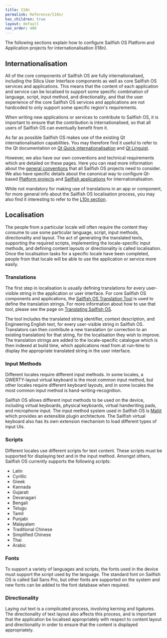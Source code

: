 ```yaml
---
title: I18n
permalink: Reference/I18n/
has_children: true
layout: default
nav_order: 400
---
```


The following sections explain how to configure Sailfish OS Platform and Application projects for internationalisation (I18n).

## Internationalisation

All of the core components of Sailfish OS are fully internationalised, including the Silica User Interface components as well as core Sailfish OS services and applications. This means that the content of each application and service can be localised to support some specific combination of language, script, input method, and directionality, and that the user experience of the core Sailfish OS services and applications are not hardcoded to only support some specific region's requirements.

When writing new applications or services to contribute to Sailfish OS, it is important to ensure that the contribution is internationalised, so that all users of Sailfish OS can eventually benefit from it.

As far as possible Sailfish OS makes use of the existing Qt internationalisation capabilities. You may therefore find it useful to refer to the Qt documentation on [Qt Quick internationalisation](https://doc.qt.io/qt-5/qtquick-internationalization.html) and [Qt Linguist](https://doc.qt.io/qt-5/linguist-programmers.html).

However, we also have our own conventions and technical requirements which are detailed on these pages. Here you can read more information about the [general conventions](/Reference/I18n/I18n_Conventions) that all Sailfish OS projects need to consider. We also have specific details about the canonical way to configure Qt-based [Platform projects](/Reference/I18n/Platform_Configuration) and [Sailfish applications](/Reference/I18n/Application_Configuration) for internationalisation.

While not mandatory for making use of translations in an app or component, for more general info about the Sailfish OS localisation process, you may also find it interesting to refer to the [L10n section](/Develop/L10n/).

## Localisation

The people from a particular locale will often require the content they consume to use some particular language, script, input methods, directionality and layout. The act of generating the translated texts, supporting the required scripts, implementing the locale-specific input methods, and defining content layouts or directionality is called localisation. Once the localisation tasks for a specific locale have been completed, people from that locale will be able to use the application or service more easily.

### Translations

The first step in localisation is usually defining translations for every user-visible string in the application or user interface. For core Sailfish OS components and applications, the [Sailfish OS Translation Tool](https://translate.sailfishos.org/) is used to define the translation strings. For more information about how to use that tool, please see the page on [Translating Sailfish OS](/Develop/L10n).

The tool includes the translated string identifier, context description, and Engineering English text, for every user-visible string in Sailfish OS. Translators can then contribute a new translation (or correction to an existing translation) for that string, for the localisation they wish to improve. The translation strings are added to the locale-specific catalogue which is then indexed at build time, which applications read from at run-time to display the appropriate translated string in the user interface.

### Input Methods

Different locales require different input methods. In some locales, a QWERTY-layout virtual keyboard is the most common input method, but other locales require different keyboard layouts, and in some locales the most common input method is hand-writing-recognition.

Sailfish OS allows different input methods to be used on the device, including virtual keyboards, physical keyboards, virtual handwriting pads, and microphone input. The input method system used in Sailfish OS is [Maliit](https://github.com/sailfishos/maliit-framework) which provides an extensible plugin architecture. The Sailfish virtual keyboard also has its own extension mechanism to load different types of input UIs.

### Scripts

Different locales use different scripts for text content. These scripts must be supported for displaying text and in the input method. Amongst others, Sailfish OS currently supports the following scripts:

  - Latin
  - Cyrillic
  - Greek
  - Kannada
  - Gujarati
  - Devanagari
  - Bengali
  - Telugu
  - Tamil
  - Punjabi
  - Malayalam
  - Traditional Chinese
  - Simplified Chinese
  - Thai
  - Arabic

### Fonts

To support a variety of languages and scripts, the fonts used in the device must support the script used by the language. The standard font on Sailfish OS is called Sail Sans Pro, but other fonts are supported on the system and new fonts can be added to the font database when required.

### Directionality

Laying out text is a complicated process, involving kerning and ligatures. The directionality of text layout also affects this process, and is important that the application be localised appropriately with respect to content layout and directionality in order to ensure that the content is displayed appropriately.
